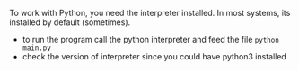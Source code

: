 To work with Python, you need the interpreter installed. In most systems, its installed by default (sometimes). 

* to run the program call the python interpreter and feed the file `python main.py` 
* check the version of interpreter since you could have python3 installed 